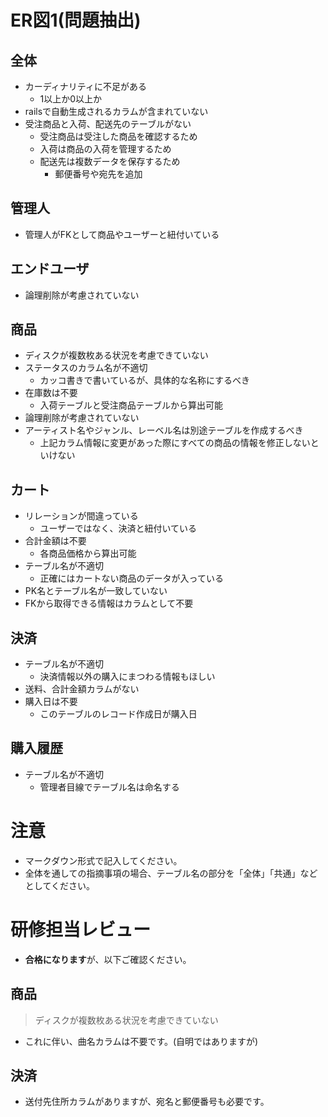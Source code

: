 # ER図1(問題抽出)
## 全体
- カーディナリティに不足がある
    - 1以上か0以上か
- railsで自動生成されるカラムが含まれていない
- 受注商品と入荷、配送先のテーブルがない
    - 受注商品は受注した商品を確認するため
    - 入荷は商品の入荷を管理するため
    - 配送先は複数データを保存するため
        - 郵便番号や宛先を追加

## 管理人
- 管理人がFKとして商品やユーザーと紐付いている

## エンドユーザ
- 論理削除が考慮されていない

## 商品
- ディスクが複数枚ある状況を考慮できていない
- ステータスのカラム名が不適切
    - カッコ書きで書いているが、具体的な名称にするべき
- 在庫数は不要
    - 入荷テーブルと受注商品テーブルから算出可能
- 論理削除が考慮されていない
- アーティスト名やジャンル、レーベル名は別途テーブルを作成するべき
    - 上記カラム情報に変更があった際にすべての商品の情報を修正しないといけない

## カート
- リレーションが間違っている
    - ユーザーではなく、決済と紐付いている
- 合計金額は不要
    - 各商品価格から算出可能
- テーブル名が不適切
    - 正確にはカートない商品のデータが入っている
- PK名とテーブル名が一致していない
- FKから取得できる情報はカラムとして不要

## 決済
- テーブル名が不適切
    - 決済情報以外の購入にまつわる情報もほしい
- 送料、合計金額カラムがない
- 購入日は不要
    - このテーブルのレコード作成日が購入日

## 購入履歴
- テーブル名が不適切
    - 管理者目線でテーブル名は命名する

# 注意
* マークダウン形式で記入してください。
* 全体を通しての指摘事項の場合、テーブル名の部分を「全体」「共通」などとしてください。


# 研修担当レビュー
- **合格になります**が、以下ご確認ください。

## 商品
> ディスクが複数枚ある状況を考慮できていない
- これに伴い、曲名カラムは不要です。(自明ではありますが)

## 決済
- 送付先住所カラムがありますが、宛名と郵便番号も必要です。
